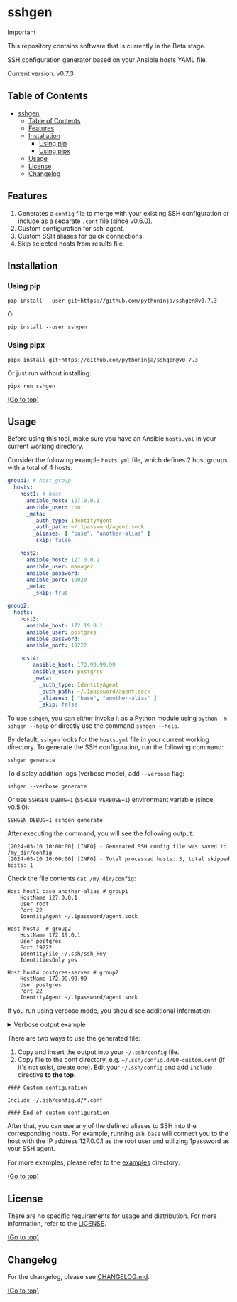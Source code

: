 # sshgen

> [!IMPORTANT]
> This repository contains software that is currently in the Beta stage.

SSH configuration generator based on your Ansible hosts YAML file.

Current version: v0.7.3

## Table of Contents

<!-- TOC -->
* [sshgen](#sshgen)
  * [Table of Contents](#table-of-contents)
  * [Features](#features)
  * [Installation](#installation)
    * [Using pip](#using-pip)
    * [Using pipx](#using-pipx)
  * [Usage](#usage)
  * [License](#license)
  * [Changelog](#changelog)
<!-- TOC -->

## Features

1. Generates a `config` file to merge with your existing SSH configuration or include as a separate `.conf` file (since v0.6.0).
2. Custom configuration for ssh-agent.
3. Custom SSH aliases for quick connections.
4. Skip selected hosts from results file.

## Installation

### Using pip

```shell
pip install --user git+https://github.com/pythoninja/sshgen@v0.7.3
```

Or

```shell
pip install --user sshgen
```

### Using pipx

```shell
pipx install git+https://github.com/pythoninja/sshgen@v0.7.3
```

Or just run without installing:

```shell
pipx run sshgen
```

[(Go to top)](#table-of-contents)

## Usage

Before using this tool, make sure you have an Ansible `hosts.yml` in your current working directory.

Consider the following example `hosts.yml` file, which defines 2 host groups with a total of 4 hosts:

```yaml
group1: # host_group
  hosts:
    host1: # host
      ansible_host: 127.0.0.1
      ansible_user: root
      _meta:
        _auth_type: IdentityAgent
        _auth_path: ~/.1password/agent.sock
        _aliases: [ "base", "another-alias" ]
        _skip: false

    host2:
      ansible_host: 127.0.0.2
      ansible_user: manager
      ansible_password:
      ansible_port: 19020
      _meta:
        _skip: true

group2:
  hosts:
    host3:
      ansible_host: 172.19.0.1
      ansible_user: postgres
      ansible_password:
      ansible_port: 19222

    host4:
        ansible_host: 172.99.99.99
        ansible_user: postgres
        _meta:
          _auth_type: IdentityAgent
          _auth_path: ~/.1password/agent.sock
          _aliases: [ "base", "another-alias" ]
          _skip: false
```

To use `sshgen`, you can either invoke it as a Python module using `python -m sshgen --help` or directly use the
command `sshgen --help`.

By default, `sshgen` looks for the `hosts.yml` file in your current working directory. To generate the SSH
configuration, run the following command:

```shell
sshgen generate
```

To display addition logs (verbose mode), add `--verbose` flag:

```
sshgen --verbose generate
```

Or use `SSHGEN_DEBUG=1` (`SSHGEN_VERBOSE=1`) environment variable (since v0.5.0):

```shell
SSHGEN_DEBUG=1 sshgen generate
```

After executing the command, you will see the following output:

```text
[2024-03-10 10:00:00] [INFO] - Generated SSH config file was saved to /my_dir/config
[2024-03-10 10:00:00] [INFO] - Total processed hosts: 3, total skipped hosts: 1
```

Check the file contents `cat /my_dir/config`:

```
Host host1 base another-alias # group1
    HostName 127.0.0.1
    User root
    Port 22
    IdentityAgent ~/.1password/agent.sock

Host host3  # group2
    HostName 172.19.0.1
    User postgres
    Port 19222
    IdentityFile ~/.ssh/ssh_key
    IdentitiesOnly yes

Host host4 postgres-server # group2
    HostName 172.99.99.99
    User postgres
    Port 22
    IdentityAgent ~/.1password/agent.sock
```

If you run using verbose mode, you should see additional information:

<details><summary>Verbose output example</summary>
<p>

```text
[2024-03-10 10:00:00] [DEBUG] - Loading ansible hosts file: /home/user/code/python/sshgen/examples/hosts.yml
[2024-03-10 10:00:00] [DEBUG] - Total hosts found (include skipped): 4
[2024-03-10 10:00:00] [DEBUG] - Using template file /home/user/code/python/sshgen/sshgen/templates/ssh_config.template to generate ssh config
[2024-03-10 10:00:00] [DEBUG] - Filtering hosts where _skip metafield was defined
[2024-03-10 10:00:00] [DEBUG] - Host host1 should be skipped: False
[2024-03-10 10:00:00] [DEBUG] - Host host2 should be skipped: True
[2024-03-10 10:00:00] [DEBUG] - Host host3 should be skipped: False
[2024-03-10 10:00:00] [DEBUG] - Host host4 should be skipped: False
[2024-03-10 10:00:00] [DEBUG] - Processing host1 from group group1
[2024-03-10 10:00:00] [DEBUG] - Adding SSH port 22 for host host1
[2024-03-10 10:00:00] [DEBUG] - Adding aliases ['base', 'another-alias'] for host host1
[2024-03-10 10:00:00] [DEBUG] - Adding custom auth methods for host host1
[2024-03-10 10:00:00] [DEBUG] - Processing host3 from group group2
[2024-03-10 10:00:00] [DEBUG] - Adding SSH port 19222 for host host3
[2024-03-10 10:00:00] [DEBUG] - Processing host4 from group group2
[2024-03-10 10:00:00] [DEBUG] - Adding SSH port 22 for host host4
[2024-03-10 10:00:00] [DEBUG] - Adding aliases ['base', 'another-alias'] for host host4
[2024-03-10 10:00:00] [DEBUG] - Adding custom auth methods for host host4
[2024-03-10 10:00:00] [INFO] - Generated SSH config file was saved to /home/user/code/python/sshgen/config
[2024-03-10 10:00:00] [DEBUG] - Skipped hosts list: 127.0.0.2
[2024-03-10 10:00:00] [INFO] - Total processed hosts: 3, total skipped hosts: 1
```

</p>
</details>

There are two ways to use the generated file:
1. Copy and insert the output into your `~/.ssh/config` file.
2. Copy file to the conf directory, e.g. `~/.ssh/config.d/00-custom.conf` (if it's not exist, create one).
Edit your `~/.ssh/config` and add `Include` directive **to the top**:

```
#### Custom configuration

Include ~/.ssh/config.d/*.conf

#### End of custom configuration
```

After that, you can use any of the defined aliases to SSH
into the corresponding hosts. For example, running `ssh base` will connect you to the host with the IP address 127.0.0.1
as the root user and utilizing 1password as your SSH agent.

For more examples, please refer to the [examples](https://github.com/pythoninja/sshgen/tree/master/examples) directory.

[(Go to top)](#table-of-contents)

## License

There are no specific requirements for usage and distribution. For more information, refer to
the [LICENSE](https://github.com/pythoninja/sshgen/blob/master/LICENSE).

[(Go to top)](#table-of-contents)

## Changelog

For the changelog, please see [CHANGELOG.md](https://github.com/pythoninja/sshgen/blob/master/CHANGELOG.md).

[(Go to top)](#table-of-contents)
